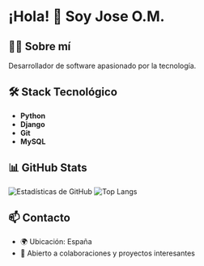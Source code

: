 # ¡Hola! 👋 Soy Jose O.M.

## 👨‍💻 Sobre mí
Desarrollador de software apasionado por la tecnología.

## 🛠️ Stack Tecnológico
- **Python**
- **Django**
- **Git**
- **MySQL**


## 📊 GitHub Stats
![Estadísticas de GitHub](https://github-readme-stats.vercel.app/api?username=Jaolmos&show_icons=true&theme=dark&locale=es)
![Top Langs](https://github-readme-stats.vercel.app/api/top-langs/?username=Jaolmos&layout=compact&theme=dark&locale=es)

## 📫 Contacto
- 🌍 Ubicación: España
- 💼 Abierto a colaboraciones y proyectos interesantes
